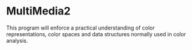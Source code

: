 # MultiMedia2
This program will enforce a practical understanding of color representations, color spaces and data structures normally used in color analysis. 
